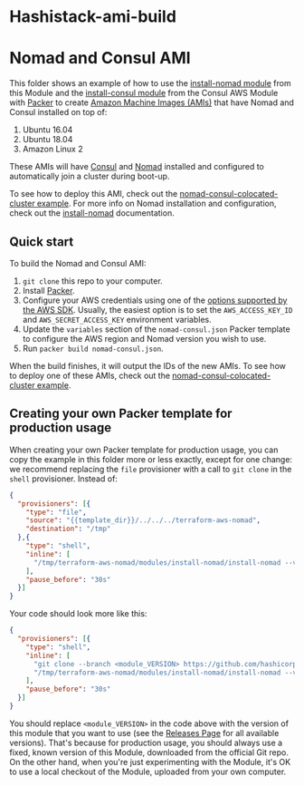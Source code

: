 # Hashistack-ami-build

# Nomad and Consul AMI

This folder shows an example of how to use the [install-nomad module](https://github.com/hashicorp/terraform-aws-nomad/tree/master/modules/install-nomad) from this Module and
the [install-consul module](https://github.com/hashicorp/terraform-aws-consul/tree/master/modules/install-consul)
from the Consul AWS Module with [Packer](https://www.packer.io/) to create [Amazon Machine Images
(AMIs)](http://docs.aws.amazon.com/AWSEC2/latest/UserGuide/AMIs.html) that have Nomad and Consul installed on top of:

1. Ubuntu 16.04
1. Ubuntu 18.04
1. Amazon Linux 2

These AMIs will have [Consul](https://www.consul.io/) and [Nomad](https://www.nomadproject.io/) installed and
configured to automatically join a cluster during boot-up.

To see how to deploy this AMI, check out the [nomad-consul-colocated-cluster
example](https://github.com/hashicorp/terraform-aws-nomad/tree/master/examples/root-example). For more info on Nomad installation and configuration, check out
the [install-nomad](https://github.com/hashicorp/terraform-aws-nomad/tree/master/modules/install-nomad) documentation.



## Quick start

To build the Nomad and Consul AMI:

1. `git clone` this repo to your computer.
1. Install [Packer](https://www.packer.io/).
1. Configure your AWS credentials using one of the [options supported by the AWS
   SDK](http://docs.aws.amazon.com/sdk-for-java/v1/developer-guide/credentials.html). Usually, the easiest option is to
   set the `AWS_ACCESS_KEY_ID` and `AWS_SECRET_ACCESS_KEY` environment variables.
1. Update the `variables` section of the `nomad-consul.json` Packer template to configure the AWS region and Nomad version
   you wish to use.
1. Run `packer build nomad-consul.json`.

When the build finishes, it will output the IDs of the new AMIs. To see how to deploy one of these AMIs, check out the
[nomad-consul-colocated-cluster example](https://github.com/hashicorp/terraform-aws-nomad/tree/master/examples/root-example).




## Creating your own Packer template for production usage

When creating your own Packer template for production usage, you can copy the example in this folder more or less
exactly, except for one change: we recommend replacing the `file` provisioner with a call to `git clone` in the `shell`
provisioner. Instead of:

```json
{
  "provisioners": [{
    "type": "file",
    "source": "{{template_dir}}/../../../terraform-aws-nomad",
    "destination": "/tmp"
  },{
    "type": "shell",
    "inline": [
      "/tmp/terraform-aws-nomad/modules/install-nomad/install-nomad --version {{user `nomad_version`}}"
    ],
    "pause_before": "30s"
  }]
}
```

Your code should look more like this:

```json
{
  "provisioners": [{
    "type": "shell",
    "inline": [
      "git clone --branch <module_VERSION> https://github.com/hashicorp/terraform-aws-nomad.git /tmp/terraform-aws-nomad",
      "/tmp/terraform-aws-nomad/modules/install-nomad/install-nomad --version {{user `nomad_version`}}"
    ],
    "pause_before": "30s"
  }]
}
```

You should replace `<module_VERSION>` in the code above with the version of this module that you want to use (see
the [Releases Page](../../releases) for all available versions). That's because for production usage, you should always
use a fixed, known version of this Module, downloaded from the official Git repo. On the other hand, when you're
just experimenting with the Module, it's OK to use a local checkout of the Module, uploaded from your own
computer.
